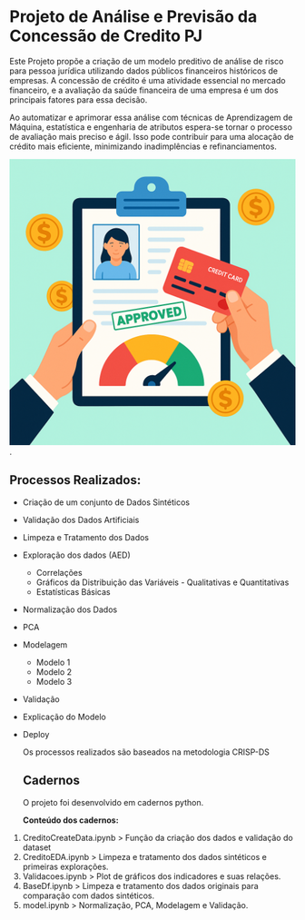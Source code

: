 # Projeto de Análise e Previsão da Concessão de Credito PJ

Este Projeto propõe a criação de um modelo preditivo de análise de risco para pessoa jurídica utilizando
dados públicos financeiros históricos de empresas. A concessão de crédito é uma atividade essencial no
mercado financeiro, e a avaliação da saúde financeira de uma empresa é um dos principais fatores para
essa decisão.

Ao automatizar e aprimorar essa análise com técnicas de Aprendizagem de Máquina, estatística e
engenharia de atributos espera-se tornar o processo de avaliação mais preciso e ágil. Isso pode contribuir
para uma alocação de crédito mais eficiente, minimizando inadimplências e refinanciamentos.

![imagem](https://github.com/lgsilva-dev/credito/blob/main/imagemcredito.png).


## Processos Realizados:

* Criação de um conjunto de Dados Sintéticos
* Validação dos Dados Artificiais
* Limpeza e Tratamento dos Dados
* Exploração dos dados (AED)
  - Correlações
  - Gráficos da Distribuição das Variáveis - Qualitativas e Quantitativas
  - Estatísticas Básicas    
* Normalização dos Dados
* PCA
* Modelagem
    - Modelo 1
    - Modelo 2
    - Modelo 3
* Validação
* Explicação do Modelo
* Deploy

  Os processos realizados são baseados na metodologia CRISP-DS

  ## Cadernos
  
  O projeto foi desenvolvido em cadernos python.
  
  **Conteúdo dos cadernos:**
1. CreditoCreateData.ipynb > Função da criação dos dados e validação do dataset
2.  CreditoEDA.ipynb > Limpeza e tratamento dos dados sintéticos e primeiras explorações.
3. Validacoes.ipynb > Plot de gráficos dos indicadores e suas relações.
4. BaseDf.ipynb > Limpeza e tratamento dos dados originais para comparação com dados sintéticos.
5. model.ipynb > Normalização, PCA, Modelagem e Validação.
